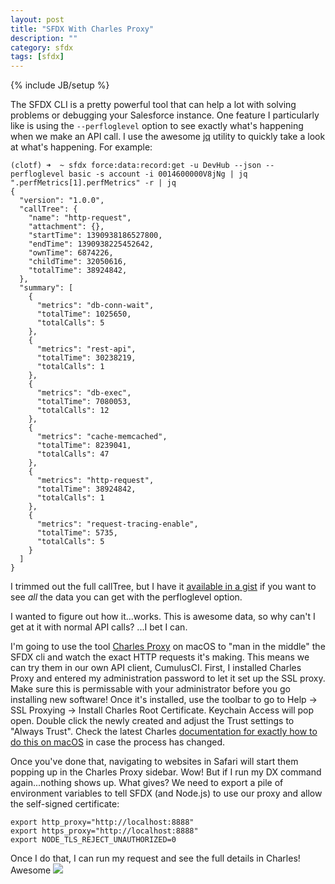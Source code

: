 ```yaml
---
layout: post
title: "SFDX With Charles Proxy"
description: ""
category: sfdx
tags: [sfdx]
---
```

{% include JB/setup %}

The SFDX CLI is a pretty powerful tool that can help a lot with solving problems or debugging your Salesforce instance. One feature I particularly like is using the `--perfloglevel` option to see exactly what's happening when we make an API call. I use the awesome [jq](https://stedolan.github.io/jq/) utility to quickly take a look at what's happening. For example:
```
(clotf) ➜  ~ sfdx force:data:record:get -u DevHub --json --perfloglevel basic -s account -i 0014600000V8jNg | jq ".perfMetrics[1].perfMetrics" -r | jq
{
  "version": "1.0.0",
  "callTree": {
    "name": "http-request",
    "attachment": {},
    "startTime": 1390938186527800,
    "endTime": 1390938225452642,
    "ownTime": 6874226,
    "childTime": 32050616,
    "totalTime": 38924842,
  },
  "summary": [
    {
      "metrics": "db-conn-wait",
      "totalTime": 1025650,
      "totalCalls": 5
    },
    {
      "metrics": "rest-api",
      "totalTime": 30238219,
      "totalCalls": 1
    },
    {
      "metrics": "db-exec",
      "totalTime": 7080053,
      "totalCalls": 12
    },
    {
      "metrics": "cache-memcached",
      "totalTime": 8239041,
      "totalCalls": 47
    },
    {
      "metrics": "http-request",
      "totalTime": 38924842,
      "totalCalls": 1
    },
    {
      "metrics": "request-tracing-enable",
      "totalTime": 5735,
      "totalCalls": 5
    }
  ]
}
```

I trimmed out the full callTree, but I have it [available in a gist](https://gist.github.com/cdcarter/ff39e4eac4bf7ef3366ccad0464f3ba6) if you want to see *all* the data you can get with the perfloglevel option.

I wanted to figure out how it...works. This is awesome data, so why can't I get at it with normal API calls? ...I bet I can.

I'm going to use the tool [Charles Proxy](https://www.charlesproxy.com/) on macOS to "man in the middle" the SFDX cli and watch the exact HTTP requests it's making. This means we can try them in our own API client, CumulusCI. First, I installed Charles Proxy and entered my administration password to let it set up the SSL proxy. Make sure this is permissable with your administrator before you go installing new software! Once it's installed, use the toolbar to go to Help -> SSL Proxying -> Install Charles Root Certificate. Keychain Access will pop open. Double click the newly created and adjust the Trust settings to "Always Trust". Check the latest Charles [documentation for exactly how to do this on macOS](https://www.charlesproxy.com/documentation/using-charles/ssl-certificates/) in case the process has changed.

Once you've done that, navigating to websites in Safari will start them popping up in the Charles Proxy sidebar. Wow! But if I run my DX command again...nothing shows up. What gives? We need to export a pile of environment variables to tell SFDX (and Node.js) to use our proxy and allow the self-signed certificate:
```
export http_proxy="http://localhost:8888"
export https_proxy="http://localhost:8888"
export NODE_TLS_REJECT_UNAUTHORIZED=0
```

Once I do that, I can run my request and see the full details in Charles! Awesome
<img src="https://imgur.com/a/yg729ks.jpg"/>

